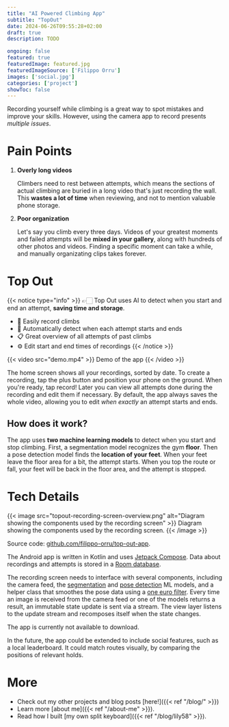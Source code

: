 ```yaml
---
title: "AI Powered Climbing App"
subtitle: "TopOut"
date: 2024-06-26T09:55:28+02:00
draft: true
description: TODO

ongoing: false
featured: true
featuredImage: featured.jpg
featuredImageSource: ['Filippo Orru']
images: ['social.jpg']
categories: ['project']
showToc: false
---
```


<!--
# Plan
- Goals
    - present this cool project
    - demonstrate skills:
        - modern Android development
        - machine learning
    - combine climbing and programming hobbies

- Who is this written for
    - me
    - people interested in ai and climbing
    - possible recruiters

- Length: medium

# Structure
- what pain points
- how does topout address them
    - demo video
- tech details
- conclusion

{< image src="images/image.jpg" alt="ALT" >}}
DESCRIPTION
{< /image >}}

-->

Recording yourself while climbing is a great way to spot mistakes and improve your skills. However, using the camera app to record presents _multiple issues_.

# Pain Points

1. **Overly long videos**

    Climbers need to rest between attempts, which means the sections of actual climbing are buried in a long video that's just recording the wall. This **wastes a lot of time** when reviewing, and not to mention valuable phone storage.

2. **Poor organization**

    Let's say you climb every three days. Videos of your greatest moments and failed attempts will be **mixed in your gallery**, along with hundreds of other photos and videos. Finding a specific moment can take a while, and manually organizating clips takes forever.

# Top Out

{{< notice type="info" >}}
👉🏻 Top Out uses AI to detect when you start and end an attempt, **saving time and storage**.
- 🧗 Easily record climbs 
- 🧠 Automatically detect when each attempt starts and ends
- 📋 Great overview of all attempts of past climbs
- ⚙️ Edit start and end times of recordings
{{< /notice >}}

{{< video src="demo.mp4" >}}
Demo of the app
{{< /video >}}

The home screen shows all your recordings, sorted by date. To create a recording, tap the plus button and position your phone on the ground. When you're ready, tap record! Later you can view all attempts done during the recording and edit them if necessary. By default, the app always saves the whole video, allowing you to edit *when exactly* an attempt starts and ends.

## How does it work?
The app uses **two machine learning models** to detect when you start and stop climbing. First, a segmentation model recognizes the gym **floor**. Then a pose detection model finds the **location of your feet**. When your feet leave the floor area for a bit, the attempt starts. When you top the route or fall, your feet will be back in the floor area, and the attempt is stopped.

# Tech Details

{{< image src="topout-recording-screen-overview.png" alt="Diagram showing the components used by the recording screen" >}}
Diagram showing the components used by the recording screen.
{{< /image >}}

Source code: [github.com/filippo-orru/top-out-app](https://github.com/filippo-orru/top-out-app).

The Android app is written in Kotlin and uses [Jetpack Compose](https://developer.android.com/compose). Data about recordings and attempts is stored in a [Room database](https://developer.android.com/training/data-storage/room). 

The recording screen needs to interface with several components, including the camera feed, the [segmentation](https://ai.google.dev/edge/mediapipe/solutions/vision/interactive_segmenter) and [pose detection](https://ai.google.dev/edge/mediapipe/solutions/vision/pose_landmarker) ML models, and a helper class that smoothes the pose data using a [one euro filter](https://gery.casiez.net/1euro/). Every time an image is received from the camera feed or one of the models returns a result, an immutable state update is sent via a stream. The view layer listens to the update stream and recomposes itself when the state changes.

The app is currently not available to download.

In the future, the app could be extended to include social features, such as a local leaderboard. It could match routes visually, by comparing the positions of relevant holds.

# More
- Check out my other projects and blog posts [here!]({{< ref "/blog/" >}})
- Learn more [about me]({{< ref "/about-me" >}}).
- Read how I built [my own split keyboard]({{< ref "/blog/lily58" >}}).
